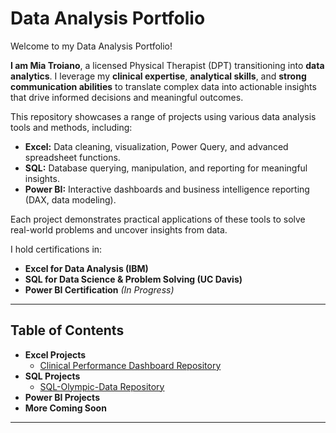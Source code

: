 # **Data Analysis Portfolio**  

Welcome to my Data Analysis Portfolio!  

**I am Mia Troiano**, a licensed Physical Therapist (DPT) transitioning into **data analytics**. I leverage my **clinical expertise**, **analytical skills**, and **strong communication abilities** to translate complex data into actionable insights that drive informed decisions and meaningful outcomes.

This repository showcases a range of projects using various data analysis tools and methods, including:  

- **Excel:** Data cleaning, visualization, Power Query, and advanced spreadsheet functions.  
- **SQL:** Database querying, manipulation, and reporting for meaningful insights.  
- **Power BI:** Interactive dashboards and business intelligence reporting (DAX, data modeling).  

Each project demonstrates practical applications of these tools to solve real-world problems and uncover insights from data.  

I hold certifications in:  
- **Excel for Data Analysis (IBM)**  
- **SQL for Data Science & Problem Solving (UC Davis)**  
- **Power BI Certification** *(In Progress)*  

---

## **Table of Contents**  
- **Excel Projects**
  - [Clinical Performance Dashboard Repository](https://github.com/mia-troiano/Clinical-Performance-Dashboard)    
- **SQL Projects**  
  - [SQL-Olympic-Data Repository](https://github.com/mia-troiano/SQL-Olympic-Data) 
- **Power BI Projects**  
- **More Coming Soon**  

---

